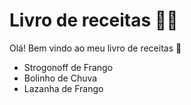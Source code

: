 # Livro de receitas :man_cook:

Olá! Bem vindo ao meu livro de receitas :wave:

- Strogonoff de Frango
- Bolinho de Chuva
- Lazanha de Frango
